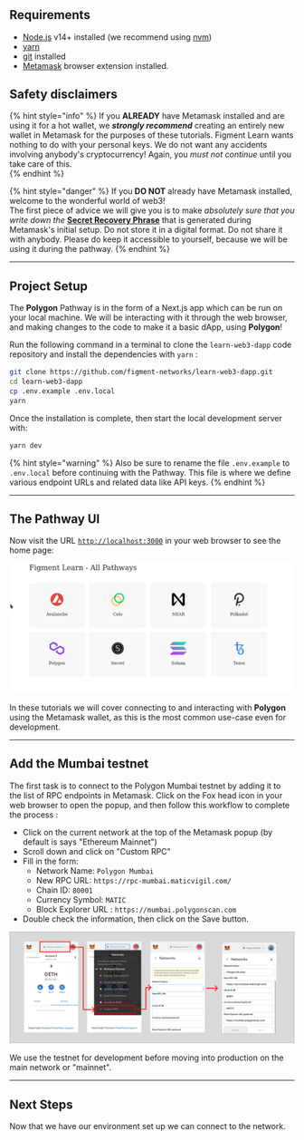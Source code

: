 # 

## Requirements

* [Node.js](https://nodejs.org) v14+ installed (we recommend using [nvm](https://github.com/nvm-sh/nvm))
* [yarn](https://yarnpkg.com/) 
* [git](https://git-scm.com/book/en/v2/Getting-Started-Installing-Git) installed
* [Metamask](https://metamask.io/) browser extension installed. 


## Safety disclaimers

{% hint style="info" %}
If you **ALREADY** have Metamask installed and are using it for a hot wallet, we _**strongly recommend**_ creating an entirely new wallet in Metamask for the purposes of these tutorials. Figment Learn wants nothing to do with your personal keys. We do not want any accidents involving anybody's cryptocurrency! Again, you _must not_ _continue_ until you take care of this.  
{% endhint %}

{% hint style="danger" %}
If you **DO NOT** already have Metamask installed, welcome to the wonderful world of web3!   
The first piece of advice we will give you is to make _absolutely sure that you write down the_ [**Secret Recovery Phrase**](https://community.metamask.io/t/what-is-a-secret-recovery-phrase-and-how-to-keep-your-crypto-wallet-secure/3440) that is generated during Metamask's initial setup. Do not store it in a digital format. Do not share it with anybody. Please do keep it accessible to yourself, because we will be using it during the pathway. 
{% endhint %}

-------------------------------------

## Project Setup

The **Polygon** Pathway is in the form of a Next.js app which can be run on your local machine. We will be interacting with it through the web browser, and making changes to the code to make it a basic dApp, using **Polygon**!

Run the following command in a terminal to clone the `learn-web3-dapp` code repository and install the dependencies with `yarn` :

```bash
git clone https://github.com/figment-networks/learn-web3-dapp.git
cd learn-web3-dapp
cp .env.example .env.local  
yarn
```

Once the installation is complete, then start the local development server with:

```bash
yarn dev
```

{% hint style="warning" %}
Also be sure to rename the file `.env.example` to `.env.local` before continuing with the Pathway. This file is where we define various endpoint URLs and related data like API keys.
{% endhint %}

-------------------------------------

## The Pathway UI

Now visit the URL [`http://localhost:3000`](http://localhost:3000) in your web browser to see the home page:

![](../../../.gitbook/assets/pathway-home.gif)

In these tutorials we will cover connecting to and interacting with **Polygon** using the Metamask wallet, as this is the most common use-case even for development. 

-------------------------------------


## Add the Mumbai testnet 

The first task is to connect to the Polygon Mumbai testnet by adding it to the list of RPC endpoints in Metamask. Click on the Fox head icon in your web browser to open the popup, and then follow this workflow to complete the process :

* Click on the current network at the top of the Metamask popup (by default is says "Ethereum Mainnet")
* Scroll down and click on "Custom RPC"
* Fill in the form:
  * Network Name: `Polygon Mumbai`
  * New RPC URL: `https://rpc-mumbai.maticvigil.com/`
  * Chain ID: `80001`
  * Currency Symbol: `MATIC`
  * Block Explorer URL : `https://mumbai.polygonscan.com`
* Double check the information, then click on the Save button.

![](../../../.gitbook/assets/add_mumbai.png)

We use the testnet for development before moving into production on the main network or "mainnet".

-------------------------------------

## Next Steps

Now that we have our environment set up we can connect to the network.

